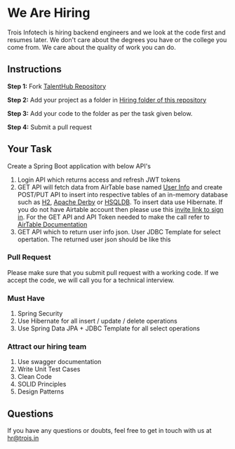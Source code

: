 # We Are Hiring
Trois Infotech is hiring backend engineers and we look at the code first and resumes later. 
We don't care about the degrees you have or the college you come from. We care about the quality of work you can do.

## Instructions
**Step 1:** Fork [TalentHub Repository](https://github.com/troisinfotech/TalentHub)
 
 **Step 2:** Add your project as a folder in [Hiring folder of this repository](https://github.com/troisinfotech/TalentHub/tree/master/Backend) 
 
 **Step 3:** Add your code to the folder as per the task given below.
 
 **Step 4:** Submit a pull request 

## Your Task

Create a Spring Boot application with below API's
1. Login API which returns access and refresh JWT tokens
2. GET API will fetch data from AirTable base named [User Info](https://airtable.com/shr1ODP9VptJACdyH) and create POST/PUT API to insert into respective tables of an in-memory database such as [H2](http://www.h2database.com/html/main.html), [Apache Derby](https://db.apache.org/derby/) or [HSQLDB](http://hsqldb.org/). To insert data use Hibernate. If you do not have Airtable account then please use this [invite link to sign in](https://airtable.com/invite/r/FxjRTkQG). For the GET API and API Token needed to make the call refer to [AirTable Documentation](https://airtable.com/api)
3. GET API which to return user info json. User JDBC Template for select opertation. The returned user json should be like this



### Pull Request
Please make sure that you submit pull request with a working code. 
If we accept the code, we will call you for a technical interview.

### Must Have
1. Spring Security
2. Use Hibernate for all insert / update / delete operations
3. Use Spring Data JPA + JDBC Template for all select operations

### Attract our hiring team
1. Use swagger documentation
2. Write Unit Test Cases
3. Clean Code
4. SOLID Principles
5. Design Patterns

## Questions
If you have any questions or doubts, feel free to get in touch with us at hr@trois.in
